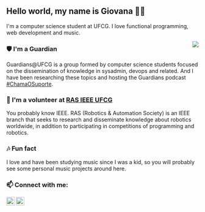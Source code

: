 ## Hello world, my name is Giovana 👋🏼


I'm a computer science student at UFCG. I love functional programming, web development and music.

<p align="center"> 
 <a><img align="right" src="https://github-readme-stats.vercel.app/api?username=giovanabritooliveira&show_icons=true&" /></a>
</p> 


### 🛡️ I'm a Guardian
Guardians@UFCG is a group formed by computer science students focused on the dissemination of knowledge in sysadmin, devops and related.
And I have been researching these topics and hosting the Guardians podcast [#ChamaOSuporte](https://anchor.fm/chamaosuporte).
 
### 🦾 I'm a volunteer at [RAS IEEE UFCG](https://github.com/ras-ufcg)
You probably know IEEE. RAS (Robotics & Automation Society) is an IEEE branch that seeks to research and disseminate knowledge about robotics worldwide, in addition to participating in competitions of programming and robotics.

### 🎶 Fun fact
I love and have been studying music since I was a kid, so you will probably see some personal music projects around here.

### 📫 Connect with me:

[<img align="left" alt="codeSTACKr | LinkedIn" width="22px" src="https://cdn.jsdelivr.net/npm/simple-icons@v3/icons/linkedin.svg" />][linkedin]
[<img align="left" alt="codeSTACKr | Twitter" width="22px" src="https://cdn.jsdelivr.net/npm/simple-icons@3.11.0/icons/twitter.svg" />][Twitter]


[linkedin]: https://www.linkedin.com/in/giovana-oliveira-9a5b08116/
[twitter]: https://twitter.com/giovana_bo
